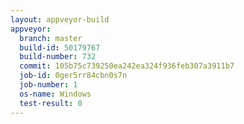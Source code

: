 ```yaml
---
layout: appveyor-build
appveyor:
  branch: master
  build-id: 50179767
  build-number: 732
  commit: 105b75c739250ea242ea324f936feb307a3911b7
  job-id: 0ger5rr84cbn0s7n
  job-number: 1
  os-name: Windows
  test-result: 0
---
```

